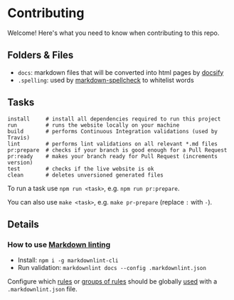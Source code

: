 # Contributing

Welcome! Here's what you need to know when contributing to this repo.

## Folders & Files

- `docs`: markdown files that will be converted into html pages by [docsify](https://docsify.js.org/#/)
- `.spelling`: used by [markdown-spellcheck](https://www.npmjs.com/package/markdown-spellcheck) to whitelist words

## Tasks

```shell
install     # install all dependencies required to run this project
run         # runs the website locally on your machine
build       # performs Continuous Integration validations (used by Travis)
lint        # performs lint validations on all relevant *.md files
pr:prepare  # checks if your branch is good enough for a Pull Request
pr:ready    # makes your branch ready for Pull Request (increments version)
test        # checks if the live website is ok
clean       # deletes unversioned generated files
```

To run a task use `npm run <task>`, e.g. `npm run pr:prepare`.

You can also use `make <task>`, e.g. `make pr-prepare` (replace `:` with `-`).

## Details

### How to use [Markdown linting](https://github.com/DavidAnson/markdownlint)

- Install: `npm i -g markdownlint-cli`
- Run validation: `markdownlint docs --config .markdownlint.json`

Configure which [rules](https://github.com/DavidAnson/markdownlint#rules--aliases) or [groups of rules](https://github.com/DavidAnson/markdownlint#tags) should be globally [used](https://github.com/DavidAnson/markdownlint#optionsconfig) with a `.markdownlint.json` file.

